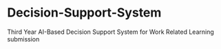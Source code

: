# Decision-Support-System
Third Year AI-Based Decision Support System for Work Related Learning submission
